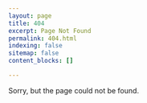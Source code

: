 ```yaml
---
layout: page
title: 404
excerpt: Page Not Found
permalink: 404.html
indexing: false
sitemap: false
content_blocks: []

---
```

Sorry, but the page could not be found.